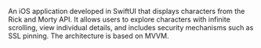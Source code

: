 An iOS application developed in SwiftUI that displays characters from the Rick and Morty API. It allows users to explore characters with infinite scrolling, view individual details, and includes security mechanisms such as SSL pinning. The architecture is based on MVVM.
